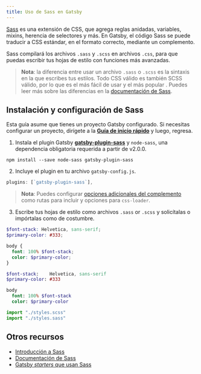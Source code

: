 ```yaml
---
title: Uso de Sass en Gatsby
---
```


[Sass](https://sass-lang.com) es una extensión de CSS, que agrega reglas anidadas, variables, mixins, herencia de selectores y más. En Gatsby, el código Sass se puede traducir a CSS estándar, en el formato correcto, mediante un complemento.

Sass compilará los archivos `.sass` y `.scss` en archivos `.css`, para que puedas escribir tus hojas de estilo con funciones más avanzadas.

> **Nota**: la diferencia entre usar un archivo `.sass` o `.scss` es la sintaxis en la que escribes tus estilos. Todo CSS válido es también SCSS válido, por lo que es el más fácil de usar y el más popular . Puedes leer más sobre las diferencias en la [documentación de Sass](https://sass-lang.com/documentation/syntax).

## Instalación y configuración de Sass

Esta guía asume que tienes un proyecto Gatsby configurado. Si necesitas configurar un proyecto, dirígete a la [**Guía de inicio rápido**](/docs/quick-start/) y luego, regresa.

1.  Instala el plugin Gatsby [**gatsby-plugin-sass**](/packages/gatsby-plugin-sass/) y `node-sass`, una dependencia obligatoria requerida a partir de v2.0.0.

`npm install --save node-sass gatsby-plugin-sass`

2.  Incluye el plugin en tu archivo `gatsby-config.js`.

```javascript:title=gatsby-config.js
plugins: [`gatsby-plugin-sass`],
```

> **Nota**: Puedes configurar [opciones adicionales del complemento](/packages/gatsby-plugin-sass/#other-options) como rutas para incluir y opciones para `css-loader`.

3.  Escribe tus hojas de estilo como archivos `.sass` or `.scss` y solicítalas o impórtalas como de costumbre.

```css:styles.scss
$font-stack: Helvetica, sans-serif;
$primary-color: #333;

body {
  font: 100% $font-stack;
  color: $primary-color;
}
```

```css:styles.sass
$font-stack:    Helvetica, sans-serif
$primary-color: #333

body
  font: 100% $font-stack
  color: $primary-color
```

```javascript
import "./styles.scss"
import "./styles.sass"
```

## Otros recursos

- [Introducción a Sass](https://designmodo.com/introduction-sass/)
- [Documentación de Sass](https://sass-lang.com/documentation)
- [Gatsby *starters* que usan Sass](/starters/?c=Styling%3ASCSS)
